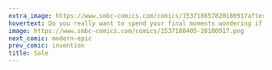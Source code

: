 ```yaml
---
extra_image: https://www.smbc-comics.com/comics/153718857820180917after.png
hovertext: Do you really want to spend your final moments wondering if you should've had a discounted 2014 Honda Civic?
image: https://www.smbc-comics.com/comics/1537188405-20180917.png
next_comic: modern-epic
prev_comic: invention
title: Sale
---
```


